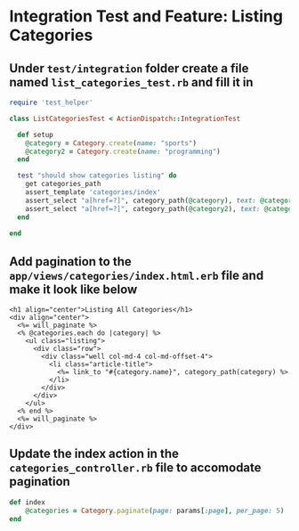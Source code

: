 # Integration Test and Feature: Listing Categories

## Under `test/integration` folder create a file named `list_categories_test.rb` and fill it in

```ruby
require 'test_helper'

class ListCategoriesTest < ActionDispatch::IntegrationTest

  def setup
    @category = Category.create(name: "sports")
    @category2 = Category.create(name: "programming")
  end

  test "should show categories listing" do
    get categories_path
    assert_template 'categories/index'
    assert_select "a[href=?]", category_path(@category), text: @category.name
    assert_select "a[href=?]", category_path(@category2), text: @category2.name
  end
  
end
```

## Add pagination to the `app/views/categories/index.html.erb` file and make it look like below

```markup
<h1 align="center">Listing All Categories</h1>
<div align="center">
  <%= will_paginate %>
  <% @categories.each do |category| %>
    <ul class="listing">
      <div class="row">
        <div class="well col-md-4 col-md-offset-4">
          <li class="article-title">
            <%= link_to "#{category.name}", category_path(category) %>
          </li>
        </div>
      </div>
    </ul>
  <% end %>
  <%= will_paginate %>
</div>
```

## Update the index action in the `categories_controller.rb` file to accomodate pagination

```ruby
def index
    @categories = Category.paginate(page: params[:page], per_page: 5)
end
```

